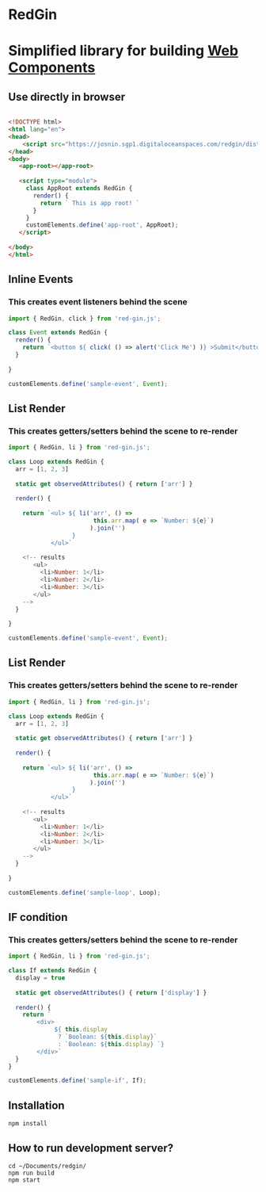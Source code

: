 # RedGin
# Simplified library for building [Web Components](https://developer.mozilla.org/en-US/docs/Web/Web_Components)

## Use directly in browser

```html 

<!DOCTYPE html>
<html lang="en">
<head>       
    <script src="https://josnin.sgp1.digitaloceanspaces.com/redgin/dist/redgin.js"></script>
</head>
<body>
   <app-root></app-root>
    
   <script type="module">     
     class AppRoot extends RedGin {  
       render() { 
         return ` This is app root! `
       }
     }
     customElements.define('app-root', AppRoot);
   </script> 
    
</body>
</html>

```



## Inline Events
### This creates event listeners behind the scene
```js
import { RedGin, click } from 'red-gin.js';

class Event extends RedGin { 
  render() {
    return `<button ${ click( () => alert('Click Me') )} >Submit</button>`
  }
 
}

customElements.define('sample-event', Event);

```

## List Render
### This creates getters/setters behind the scene to re-render
```js
import { RedGin, li } from 'red-gin.js';

class Loop extends RedGin {
  arr = [1, 2, 3]
  
  static get observedAttributes() { return ['arr'] }
  
  render() {
    
    return `<ul> ${ li('arr', () => 
                        this.arr.map( e => `Number: ${e}`) 
                       ).join('') 
                  } 
            </ul>`
    
    <!-- results
       <ul>
         <li>Number: 1</li>
         <li>Number: 2</li>
         <li>Number: 3</li>
       </ul>
    -->
  }
 
}

customElements.define('sample-event', Event);

```

## List Render
### This creates getters/setters behind the scene to re-render
```js
import { RedGin, li } from 'red-gin.js';

class Loop extends RedGin {
  arr = [1, 2, 3]
  
  static get observedAttributes() { return ['arr'] }
  
  render() {
    
    return `<ul> ${ li('arr', () => 
                        this.arr.map( e => `Number: ${e}`) 
                       ).join('') 
                  } 
            </ul>`
    
    <!-- results
       <ul>
         <li>Number: 1</li>
         <li>Number: 2</li>
         <li>Number: 3</li>
       </ul>
    -->
  }
 
}

customElements.define('sample-loop', Loop);

```

## IF condition
### This creates getters/setters behind the scene to re-render
```js
import { RedGin, li } from 'red-gin.js';

class If extends RedGin {
  display = true
  
  static get observedAttributes() { return ['display'] }
  
  render() {
    return `
        <div>
             ${ this.display 
              ? `Boolean: ${this.display}` 
              : `Boolean: ${this.display} `}   
        </div>`      
  } 
}

customElements.define('sample-if', If);

```

## Installation 
```
npm install
```

## How to run development server? 
```
cd ~/Documents/redgin/
npm run build
npm start
```
